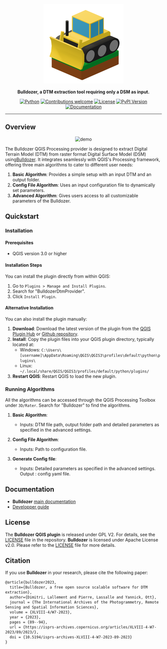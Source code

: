 <div align="center">
    <img src="https://raw.githubusercontent.com/CNES/bulldozer/master/docs/source/images/logo.png" width=256>


**Bulldozer, a DTM extraction tool requiring only a DSM as input.**

[![Python](https://img.shields.io/badge/python-v3.8+-blue.svg)](https://www.python.org/downloads/release/python-380/)
[![Contributions welcome](https://img.shields.io/badge/contributions-welcome-orange.svg)](CONTRIBUTING.md)
[![License](https://img.shields.io/badge/License-Apache%202.0-blue.svg)](https://opensource.org/licenses/Apache-2.0)
[![PyPI Version](https://img.shields.io/pypi/v/bulldozer-dtm?color=%2334D058&label=pypi%20package)](https://pypi.org/project/bulldozer-dtm/)
[![Documentation](https://readthedocs.org/projects/bulldozer/badge/?version=stable)](https://bulldozer.readthedocs.io/?badge=stable)
</div>

---
## Overview

<div align="center">
<img src="https://raw.githubusercontent.com/CNES/bulldozer/master/docs/source/images/result_overview.gif" alt="demo" width="400"/>
</div>


The Bulldozer QGIS Processing provider is designed to extract Digital Terrain Model (DTM) from raster format Digital Surface Model (DSM) using[Bulldozer](https://github.com/CNES/bulldozer).
It integrates seamlessly with QGIS's Processing framework, offering three main algorithms to cater to different user needs:

1. **Basic Algorithm**: Provides a simple setup with an input DTM and an output folder.
2. **Config File Algorithm**: Uses an input configuration file to dynamically set parameters.
3. **Advanced Algorithm**: Gives users access to all customizable parameters of the Bulldozer.


## Quickstart

### Installation

#### Prerequisites
- QGIS version 3.0 or higher

#### Installation Steps
You can install the plugin directly from within QGIS:
  1. Go to `Plugins > Manage and Install Plugins`.
  2. Search for "BulldozerDtmProvider".
  3. Click `Install Plugin`.


#### Alternative Installation
You can also install the plugin manually:
1. **Download**: Download the latest version of the plugin from the [QGIS Plugin Hub](https://plugins.qgis.org/) or [Github repository](https://github.com/CNES/bulldozer-qgis-plugin).
2. **Install**: Copy the plugin files into your QGIS plugin directory, typically located at:
   - Windows: `C:\Users\[username]\AppData\Roaming\QGIS\QGIS3\profiles\default\python\plugins\`
   - Linux: `~/.local/share/QGIS/QGIS3/profiles/default/python/plugins/`
3. **Restart QGIS**: Restart QGIS to load the new plugin.



### Running Algorithms

<!---TODO : update this part-->
All the algorithms can be accessed through the QGIS Processing Toolbox under `3D/Rater`. Search for "Bulldozer" to find the algorithms.

1. **Basic Algorithm**:
   - Inputs: DTM file path, output folder path and detailed parameters as specified in the advanced settings.

2. **Config File Algorithm**:
   - Inputs: Path to configuration file.

3. **Generate Config file**:
   - Inputs: Detailed parameters as specified in the advanced settings. Output : config yaml file.


## Documentation

* **Bulldozer** [main documentation](https://bulldozer.readthedocs.io/?badge=latest)
* [Developper guide](docs/README.md)
## License

The **Bulldozer QGIS plugin** is released under GPL V2. For details, see the [LICENSE](LICENSE) file in the repository.
**Bulldozer** is licensed under Apache License v2.0. Please refer to the [LICENSE](https://github.com/CNES/bulldozer/blob/master/LICENSE) file for more details.

## <a name="Citation"></a>Citation
If you use **Bulldozer** in your research, please cite the following paper:
```text
@article{bulldozer2023,
  title={Bulldozer, a free open source scalable software for DTM extraction},
  author={Dimitri, Lallement and Pierre, Lassalle and Yannick, Ott},
  journal = {The International Archives of the Photogrammetry, Remote Sensing and Spatial Information Sciences},
  volume = {XLVIII-4/W7-2023},
  year = {2023},
  pages = {89--94},
  url = {https://isprs-archives.copernicus.org/articles/XLVIII-4-W7-2023/89/2023/},
  doi = {10.5194/isprs-archives-XLVIII-4-W7-2023-89-2023}
}
```